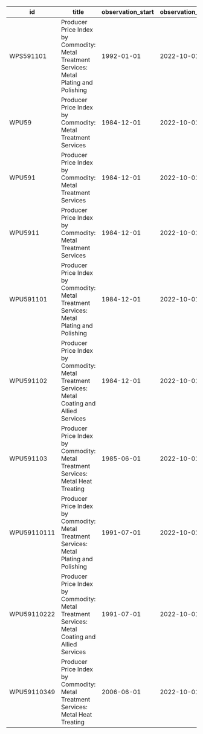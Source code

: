 | id          | title                                                                                          | observation_start   | observation_end   |
|-------------|------------------------------------------------------------------------------------------------|---------------------|-------------------|
| WPS591101   | Producer Price Index by Commodity: Metal Treatment Services: Metal Plating and Polishing       | 1992-01-01          | 2022-10-01        |
| WPU59       | Producer Price Index by Commodity: Metal Treatment Services                                    | 1984-12-01          | 2022-10-01        |
| WPU591      | Producer Price Index by Commodity: Metal Treatment Services                                    | 1984-12-01          | 2022-10-01        |
| WPU5911     | Producer Price Index by Commodity: Metal Treatment Services                                    | 1984-12-01          | 2022-10-01        |
| WPU591101   | Producer Price Index by Commodity: Metal Treatment Services: Metal Plating and Polishing       | 1984-12-01          | 2022-10-01        |
| WPU591102   | Producer Price Index by Commodity: Metal Treatment Services: Metal Coating and Allied Services | 1984-12-01          | 2022-10-01        |
| WPU591103   | Producer Price Index by Commodity: Metal Treatment Services: Metal Heat Treating               | 1985-06-01          | 2022-10-01        |
| WPU59110111 | Producer Price Index by Commodity: Metal Treatment Services: Metal Plating and Polishing       | 1991-07-01          | 2022-10-01        |
| WPU59110222 | Producer Price Index by Commodity: Metal Treatment Services: Metal Coating and Allied Services | 1991-07-01          | 2022-10-01        |
| WPU59110349 | Producer Price Index by Commodity: Metal Treatment Services: Metal Heat Treating               | 2006-06-01          | 2022-10-01        |